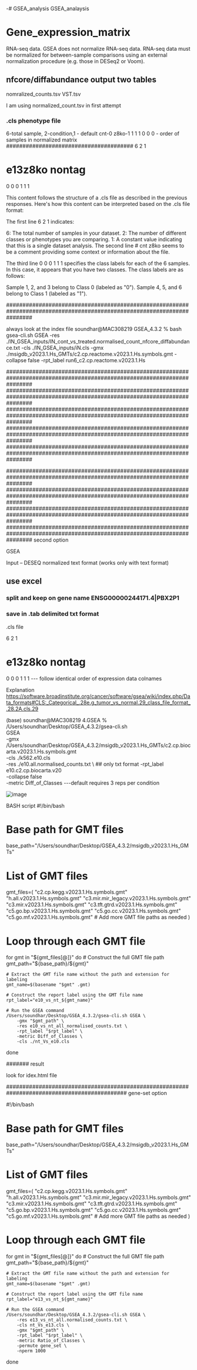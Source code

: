 -# GSEA_analysis
GSEA_analaysis

# Gene_expression_matrix
  RNA-seq data. 
  GSEA does not normalize RNA-seq data.
  RNA-seq data must be normalized for between-sample comparisons using an external normalization procedure (e.g. those in DESeq2 or Voom).


## nfcore/diffabundance output two tables 
nomralized_counts.tsv
VST.tsv 

I am using normalized_count.tsv in first attempt 


### .cls phenotype file 
6-total sample, 2-condition,1 - default 
cnt-0
z8ko-1
1 1 1 0 0 0 - order of samples in normalized matrix 
#######################################
6 2 1
# e13z8ko nontag
0 0 0 1 1 1


This content follows the structure of a .cls file as described in the previous responses. Here's how this content can be interpreted based on the .cls file format:

The first line 6 2 1 indicates:

6: The total number of samples in your dataset.
2: The number of different classes or phenotypes you are comparing.
1: A constant value indicating that this is a single dataset analysis.
The second line # cnt z8ko seems to be a comment providing some context or information about the file.

The third line 0 0 0 1 1 1 specifies the class labels for each of the 6 samples. In this case, it appears that you have two classes. The class labels are as follows:

Sample 1, 2, and 3 belong to Class 0 (labeled as "0").
Sample 4, 5, and 6 belong to Class 1 (labeled as "1").

########################################################################################################################

always look at the index file 
soundhar@MAC308219 GSEA_4.3.2 % bash gsea-cli.sh GSEA -res ./IN_GSEA_inputs/IN_cont_vs_treated.normalised_count_nfcore_diffabundance.txt -cls ./IN_GSEA_inputs/iN.cls -gmx ./msigdb_v2023.1.Hs_GMTs/c2.cp.reactome.v2023.1.Hs.symbols.gmt -collapse false -rpt_label run6_c2.cp.reactome.v2023.1.Hs

########################################################################################################################
########################################################################################################################
########################################################################################################################
########################################################################################################################
########################################################################################################################

########################################################################################################################
########################################################################################################################
########################################################################################################################
########################################################################################################################  second option

GSEA 

Input – DESEQ normalized  text format (works only with text format)
## use excel 
###  split and keep on gene name ENSG00000244171.4|PBX2P1
### save in .tab delimited txt format 

.cls file 

6 2 1
# e13z8ko nontag           
0 0 0 1 1 1                           --- follow identical order of expression data colnames

Explanation
https://software.broadinstitute.org/cancer/software/gsea/wiki/index.php/Data_formats#CLS:_Categorical_.28e.g_tumor_vs_normal.29_class_file_format_.28.2A.cls.29

 
(base) soundhar@MAC308219 4.GSEA % /Users/soundhar/Desktop/GSEA_4.3.2/gsea-cli.sh \
    GSEA \
    -gmx /Users/soundhar/Desktop/GSEA_4.3.2/msigdb_v2023.1.Hs_GMTs/c2.cp.biocarta.v2023.1.Hs.symbols.gmt \
    -cls ./k562.e10.cls \
    -res ./e10.all.normalised_counts.txt \  ## only txt format 
    -rpt_label e10.c2.cp.biocarta.v20 \
    -collapse false \
  -metric Diff_of_Classes ---default requires 3 reps per condition






![image](https://github.com/soundharramsay/GSEA_analysis/assets/32353704/701722fa-d59c-41d8-a571-ab67a079cd69)




BASH script 
#!/bin/bash

# Base path for GMT files
base_path="/Users/soundhar/Desktop/GSEA_4.3.2/msigdb_v2023.1.Hs_GMTs"

# List of GMT files
gmt_files=(
    "c2.cp.kegg.v2023.1.Hs.symbols.gmt"
    "h.all.v2023.1.Hs.symbols.gmt"
    "c3.mir.mir_legacy.v2023.1.Hs.symbols.gmt"
    "c3.mir.v2023.1.Hs.symbols.gmt"
    "c3.tft.gtrd.v2023.1.Hs.symbols.gmt"
    "c5.go.bp.v2023.1.Hs.symbols.gmt"
    "c5.go.cc.v2023.1.Hs.symbols.gmt"
    "c5.go.mf.v2023.1.Hs.symbols.gmt"
    # Add more GMT file paths as needed
)

# Loop through each GMT file
for gmt in "${gmt_files[@]}"
do
    # Construct the full GMT file path
    gmt_path="${base_path}/${gmt}"

    # Extract the GMT file name without the path and extension for labeling
    gmt_name=$(basename "$gmt" .gmt)

    # Construct the report label using the GMT file name
    rpt_label="e10_vs_nt_${gmt_name}"

    # Run the GSEA command
    /Users/soundhar/Desktop/GSEA_4.3.2/gsea-cli.sh GSEA \
        -gmx "$gmt_path" \
        -res e10_vs_nt_all_normalised_counts.txt \
        -rpt_label "$rpt_label" \
        -metric Diff_of_Classes \
        -cls ./nt_Vs_e10.cls
done

####### result 

look for idex.html file 


############################################################################################# gene-set option

#!/bin/bash

# Base path for GMT files
base_path="/Users/soundhar/Desktop/GSEA_4.3.2/msigdb_v2023.1.Hs_GMTs"

# List of GMT files
gmt_files=(
    "c2.cp.kegg.v2023.1.Hs.symbols.gmt"
    "h.all.v2023.1.Hs.symbols.gmt"
    "c3.mir.mir_legacy.v2023.1.Hs.symbols.gmt"
    "c3.mir.v2023.1.Hs.symbols.gmt"
    "c3.tft.gtrd.v2023.1.Hs.symbols.gmt"
    "c5.go.bp.v2023.1.Hs.symbols.gmt"
    "c5.go.cc.v2023.1.Hs.symbols.gmt"
    "c5.go.mf.v2023.1.Hs.symbols.gmt"
    # Add more GMT file paths as needed
)

# Loop through each GMT file
for gmt in "${gmt_files[@]}"
do
    # Construct the full GMT file path
    gmt_path="${base_path}/${gmt}"

    # Extract the GMT file name without the path and extension for labeling
    gmt_name=$(basename "$gmt" .gmt)

    # Construct the report label using the GMT file name
    rpt_label="e13_vs_nt_${gmt_name}"

    # Run the GSEA command
    /Users/soundhar/Desktop/GSEA_4.3.2/gsea-cli.sh GSEA \
        -res e13_vs_nt_all.normalised_counts.txt \
        -cls nt_Vs_e13.cls \
        -gmx "$gmt_path" \
        -rpt_label "$rpt_label" \
        -metric Ratio_of_Classes \
        -permute gene_set \
        -nperm 1000
done
